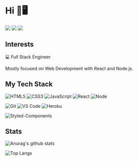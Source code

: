 # Hi 👋🖥️

[![](https://img.shields.io/badge/-@builtbytucker-%231DA1F2?style=flat-square&logo=twitter&logoColor=ffffff)](https://twitter.com/builtbytucker)
[![](https://img.shields.io/badge/-Website-%23282C34?style=flat-square)](https://tuckerleach.com)
[![](https://img.shields.io/badge/-LinkedIn-%23282C34?style=flat-square&logo=linkedin)](https://www.linkedin.com/in/leachtucker/)

## Interests

:computer: Full Stack Engineer

Mostly focused on Web Development with React and Node.js.

## My Tech Stack

![HTML5](https://img.shields.io/badge/-HTML5-%23E44D27?style=flat-square&logo=html5&logoColor=ffffff)
![CSS3](https://img.shields.io/badge/-CSS3-%231572B6?style=flat-square&logo=css3)
![JavaScript](https://img.shields.io/badge/-JavaScript-%23F7DF1C?style=flat-square&logo=javascript&logoColor=000000&labelColor=%23F7DF1C&color=%23F7DF1C)
![React](https://img.shields.io/badge/-React-%ffffff?style=flat-square&logo=react&labelColor=61dafb&color=61dafb&logoColor=white)
![Node](https://img.shields.io/badge/-Node.js-%23282C34?style=flat-square&logo=node.js&logoColor=026E00)


![Git](https://img.shields.io/badge/-Git-%23F05032?style=flat-square&logo=git&logoColor=%23ffffff)
![VS Code](https://img.shields.io/badge/-VSCode-%23007ACC?style=flat-square&logo=visual-studio-code)
![Heroku](https://img.shields.io/badge/-Heroku-%23282C34?style=flat-square&logo=heroku&logoColor=ffffff)


![Styled-Components](https://img.shields.io/badge/-StyledComponents-%23CC6699?style=flat-square&logo=styled-components&logoColor=ffffff)


## Stats

![Anurag's github stats](https://github-readme-stats.vercel.app/api?username=leachtucker&count_private=true&theme=midnight-purple&show_icons=true)

![Top Langs](https://github-readme-stats.vercel.app/api/top-langs/?username=leachtucker&langs_count=5&hide=html&theme=midnight-purple)
